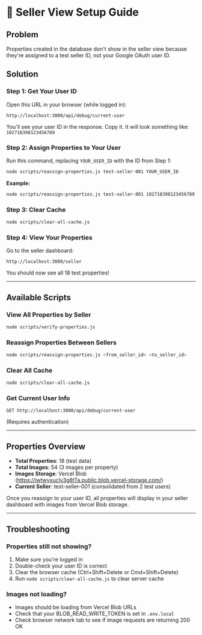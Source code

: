 # 🔧 Seller View Setup Guide

## Problem
Properties created in the database don't show in the seller view because they're assigned to a test seller ID, not your Google OAuth user ID.

## Solution

### Step 1: Get Your User ID
Open this URL in your browser (while logged in):
```
http://localhost:3000/api/debug/current-user
```

You'll see your user ID in the response. Copy it. It will look something like: `102718398123456789`

### Step 2: Assign Properties to Your User

Run this command, replacing `YOUR_USER_ID` with the ID from Step 1:

```bash
node scripts/reassign-properties.js test-seller-001 YOUR_USER_ID
```

**Example:**
```bash
node scripts/reassign-properties.js test-seller-001 102718398123456789
```

### Step 3: Clear Cache

```bash
node scripts/clear-all-cache.js
```

### Step 4: View Your Properties

Go to the seller dashboard:
```
http://localhost:3000/seller
```

You should now see all 18 test properties!

---

## Available Scripts

### View All Properties by Seller
```bash
node scripts/verify-properties.js
```

### Reassign Properties Between Sellers
```bash
node scripts/reassign-properties.js <from_seller_id> <to_seller_id>
```

### Clear All Cache
```bash
node scripts/clear-all-cache.js
```

### Get Current User Info
```
GET http://localhost:3000/api/debug/current-user
```
(Requires authentication)

---

## Properties Overview

- **Total Properties**: 18 (test data)
- **Total Images**: 54 (3 images per property)
- **Images Storage**: Vercel Blob (https://jwtwyxuclv3g8tTa.public.blob.vercel-storage.com/)
- **Current Seller**: test-seller-001 (consolidated from 2 test users)

Once you reassign to your user ID, all properties will display in your seller dashboard with images from Vercel Blob storage.

---

## Troubleshooting

### Properties still not showing?
1. Make sure you're logged in
2. Double-check your user ID is correct
3. Clear the browser cache (Ctrl+Shift+Delete or Cmd+Shift+Delete)
4. Run `node scripts/clear-all-cache.js` to clear server cache

### Images not loading?
- Images should be loading from Vercel Blob URLs
- Check that your BLOB_READ_WRITE_TOKEN is set in `.env.local`
- Check browser network tab to see if image requests are returning 200 OK

